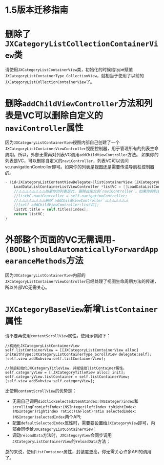 # 1.5版本迁移指南

# 删除了`JXCategoryListCollectionContainerView`类

请使用`JXCategoryListContainerView`类，初始化的时候给type赋值`JXCategoryListContainerType_CollectionView`，就相当于使用了以前的`JXCategoryListCollectionContainerView`了。

# 删除`addChildViewController`方法和列表是VC可以删除自定义的`naviController`属性

因为`JXCategoryListContainerView`视图内部自己创建了一个`JXCategoryListContainerViewController`视图控制器，用于管理所有的列表生命周期。所以，外部无需再对列表VC调用`addChildViewController`方法。
如果你的列表是VC，可以删除自定义的`naviController`，列表VC可以访问vc.navigationController即可。如果你的列表是视图还是需要传递导航栏控制器的。
```Objective-C
- (id<JXCategoryListContentViewDelegate>)listContainerView:(JXCategoryListContainerView *)listContainerView initListForIndex:(NSInteger)index {
    LoadDataListContainerListViewController *listVC = [[LoadDataListContainerListViewController alloc] init];
    //⚠️⚠️⚠️⚠️⚠️⚠️⚠️⚠️如果你的列表是VC，删除自定义的`naviController`。如果你的列表是视图还是需要传递导航栏控制器的⚠️⚠️⚠️⚠️⚠️⚠️⚠️
    //listVC.naviController = self.navigationController;
    //⚠️⚠️⚠️⚠️⚠️⚠️⚠️⚠️删除`addChildViewController`⚠️⚠️⚠️⚠️⚠️⚠️⚠️
    //[self addChildViewController:listVC];
    listVC.title = self.titles[index];
    return listVC;
}
```

# 外部整个页面的VC无需调用`- (BOOL)shouldAutomaticallyForwardAppearanceMethods`方法

因为`JXCategoryListContainerView`内部的`JXCategoryListContainerViewController`已经处理了视图生命周期方法的传递，所以外部VC无需关心。

# `JXCategoryBaseView`新增`listContainer`属性

请不要再使用`contentScrollView`属性。使用示例如下：
```
//初始化JXCategoryListContainerView
self.listContainerView = [[JXCategoryListContainerView alloc] initWithType:JXCategoryListContainerType_ScrollView delegate:self];
[self.view addSubview:self.listContainerView];

//然后初始化JXCategoryTitleView，并赋值给listContainer属性。
self.categoryView = [[JXCategoryTitleView alloc] init];
self.categoryView.listContainer = self.listContainerView;
[self.view addSubview:self.categoryView];
```

比使用`contentScrollView`的优势是：
- 无需自己调用`didClickSelectedItemAtIndex:(NSInteger)index`和`scrollingFromLeftIndex:(NSInteger)leftIndex toRightIndex:(NSInteger)rightIndex ratio:(CGFloat)ratio selectedIndex:(NSInteger)selectedIndex`两个API;
- 配置`defaultSelectedIndex`属性时，需要要设置给`JXCategoryView`即可，内部会同步给`JXCategoryListContainerView`；
- 调动`reloadData`方法时，`JXCategoryView`会同步调用`JXCategoryListContainerView`的`reloadData`方法；

总的来说，使用`listContainer`属性，封装度更高，你无需关心许多API的调用了。



